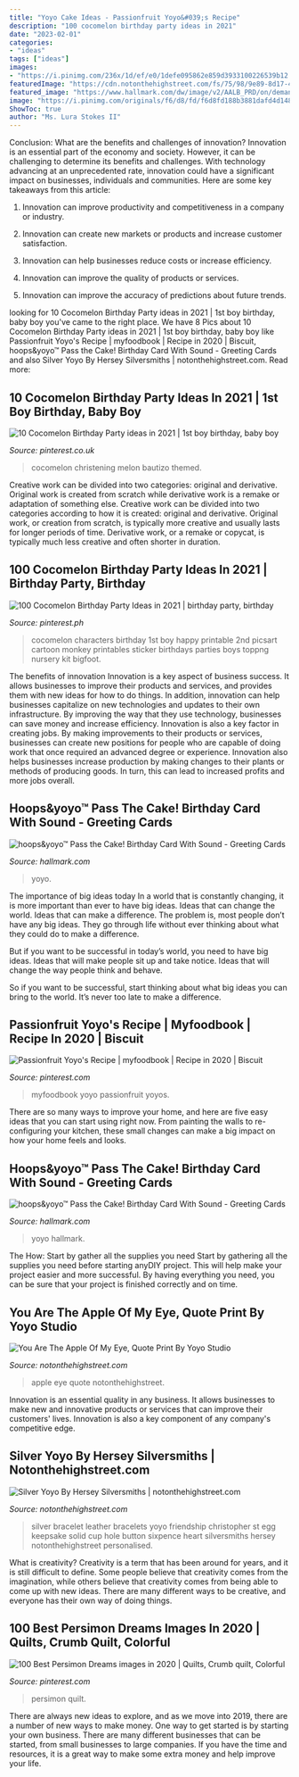 ```yaml
---
title: "Yoyo Cake Ideas - Passionfruit Yoyo&#039;s Recipe"
description: "100 cocomelon birthday party ideas in 2021"
date: "2023-02-01"
categories:
- "ideas"
tags: ["ideas"]
images:
- "https://i.pinimg.com/236x/1d/ef/e0/1defe095862e859d3933100226539b12.jpg"
featuredImage: "https://cdn.notonthehighstreet.com/fs/75/98/9e89-8d17-4bfc-a513-f16244e2cab6/original_silver_yoyo.jpg"
featured_image: "https://www.hallmark.com/dw/image/v2/AALB_PRD/on/demandware.static/-/Sites-hallmark-master/default/dwdda3c537/images/finished-goods/hoops&amp;yoyo-Birthday-Card-Sound_559SNE1035_01.jpg?sw=1920"
image: "https://i.pinimg.com/originals/f6/d8/fd/f6d8fd188b3881dafd4d14862a985111.jpg"
ShowToc: true
author: "Ms. Lura Stokes II"
---
```



Conclusion: What are the benefits and challenges of innovation?
Innovation is an essential part of the economy and society. However, it can be challenging to determine its benefits and challenges. With technology advancing at an unprecedented rate, innovation could have a significant impact on businesses, individuals and communities. Here are some key takeaways from this article:
1. Innovation can improve productivity and competitiveness in a company or industry.

2. Innovation can create new markets or products and increase customer satisfaction.

3. Innovation can help businesses reduce costs or increase efficiency.

4. Innovation can improve the quality of products or services.

5. Innovation can improve the accuracy of predictions about future trends.

	

		
looking for 10 Cocomelon Birthday Party ideas in 2021 | 1st boy birthday, baby boy you've came to the right place. We have 8 Pics about 10 Cocomelon Birthday Party ideas in 2021 | 1st boy birthday, baby boy like Passionfruit Yoyo&#039;s Recipe | myfoodbook | Recipe in 2020 | Biscuit, hoops&amp;yoyo™ Pass the Cake! Birthday Card With Sound - Greeting Cards and also Silver Yoyo By Hersey Silversmiths | notonthehighstreet.com. Read more:
		
    
## 10 Cocomelon Birthday Party Ideas In 2021 | 1st Boy Birthday, Baby Boy

<img loading=lazy src="https://i.pinimg.com/474x/2f/e6/90/2fe690a1a0d787b8ef277cc70c7e6a9e.jpg" onerror="this.onerror=null;this.src='https://tse4.mm.bing.net/th?id=OIP.4JQOgtuaiEX1ccUUUZJNfwAAAA&amp;pid=15.1';" alt="10 Cocomelon Birthday Party ideas in 2021 | 1st boy birthday, baby boy">

_Source: pinterest.co.uk_

>cocomelon christening melon bautizo themed. 

	

Creative work can be divided into two categories: original and derivative. Original work is created from scratch while derivative work is a remake or adaptation of something else.
Creative work can be divided into two categories according to how it is created: original and derivative. Original work, or creation from scratch, is typically more creative and usually lasts for longer periods of time. Derivative work, or a remake or copycat, is typically much less creative and often shorter in duration.

    
## 100 Cocomelon Birthday Party Ideas In 2021 | Birthday Party, Birthday

<img loading=lazy src="https://i.pinimg.com/236x/1d/ef/e0/1defe095862e859d3933100226539b12.jpg" onerror="this.onerror=null;this.src='https://tse1.mm.bing.net/th?id=OIP.ibbU0RlU_r_9dUWkRpwA3wAAAA&amp;pid=15.1';" alt="100 Cocomelon Birthday Party Ideas in 2021 | birthday party, birthday">

_Source: pinterest.ph_

>cocomelon characters birthday 1st boy happy printable 2nd picsart cartoon monkey printables sticker birthdays parties boys toppng nursery kit bigfoot. 

	

The benefits of innovation
Innovation is a key aspect of business success. It allows businesses to improve their products and services, and provides them with new ideas for how to do things. In addition, innovation can help businesses capitalize on new technologies and updates to their own infrastructure. By improving the way that they use technology, businesses can save money and increase efficiency.
Innovation is also a key factor in creating jobs. By making improvements to their products or services, businesses can create new positions for people who are capable of doing work that once required an advanced degree or experience. Innovation also helps businesses increase production by making changes to their plants or methods of producing goods. In turn, this can lead to increased profits and more jobs overall.

    
## Hoops&amp;yoyo™ Pass The Cake! Birthday Card With Sound - Greeting Cards

<img loading=lazy src="https://www.hallmark.com/dw/image/v2/AALB_PRD/on/demandware.static/-/Sites-hallmark-master/default/dwdda3c537/images/finished-goods/hoops&amp;yoyo-Birthday-Card-Sound_559SNE1035_01.jpg?sw=1920" onerror="this.onerror=null;this.src='https://tse2.mm.bing.net/th?id=OIP.cToxM6zjHduBN-d2-yIFowHaHa&amp;pid=15.1';" alt="hoops&amp;yoyo™ Pass the Cake! Birthday Card With Sound - Greeting Cards">

_Source: hallmark.com_

>yoyo. 

	

The importance of big ideas today
In a world that is constantly changing, it is more important than ever to have big ideas. Ideas that can change the world. Ideas that can make a difference.
The problem is, most people don’t have any big ideas. They go through life without ever thinking about what they could do to make a difference.

But if you want to be successful in today’s world, you need to have big ideas. Ideas that will make people sit up and take notice. Ideas that will change the way people think and behave.

So if you want to be successful, start thinking about what big ideas you can bring to the world. It’s never too late to make a difference.

    
## Passionfruit Yoyo&#039;s Recipe | Myfoodbook | Recipe In 2020 | Biscuit

<img loading=lazy src="https://i.pinimg.com/originals/f6/d8/fd/f6d8fd188b3881dafd4d14862a985111.jpg" onerror="this.onerror=null;this.src='https://tse3.mm.bing.net/th?id=OIP.fw8qa1B62yBFvFym36jhRAHaFj&amp;pid=15.1';" alt="Passionfruit Yoyo&#039;s Recipe | myfoodbook | Recipe in 2020 | Biscuit">

_Source: pinterest.com_

>myfoodbook yoyo passionfruit yoyos. 

	

There are so many ways to improve your home, and here are five easy ideas that you can start using right now. From painting the walls to re-configuring your kitchen, these small changes can make a big impact on how your home feels and looks.

    
## Hoops&amp;yoyo™ Pass The Cake! Birthday Card With Sound - Greeting Cards

<img loading=lazy src="https://www.hallmark.com/dw/image/v2/AALB_PRD/on/demandware.static/-/Sites-hallmark-master/default/dwdda3c537/images/finished-goods/hoops&amp;yoyo-Birthday-Card-Sound_559SNE1035_01.jpg?sw=1200&amp;sh=1200&amp;sm=fit" onerror="this.onerror=null;this.src='https://tse4.mm.bing.net/th?id=OIP.6q3sJVZAWCr03HJQsXfrIgHaHa&amp;pid=15.1';" alt="hoops&amp;yoyo™ Pass the Cake! Birthday Card With Sound - Greeting Cards">

_Source: hallmark.com_

>yoyo hallmark. 

	

The How: Start by gather all the supplies you need
Start by gathering all the supplies you need before starting anyDIY project. This will help make your project easier and more successful. By having everything you need, you can be sure that your project is finished correctly and on time.

    
## You Are The Apple Of My Eye, Quote Print By Yoyo Studio

<img loading=lazy src="https://cdn.notonthehighstreet.com/fs/d7/31/7baf-9ec0-4300-9f70-5dc04bbb47c3/original_you-are-the-apple-of-my-eye-quote-print.jpg" onerror="this.onerror=null;this.src='https://tse3.mm.bing.net/th?id=OIP.TUSejGLCok14q1zvZ2W1FwHaHa&amp;pid=15.1';" alt="You Are The Apple Of My Eye, Quote Print By Yoyo Studio">

_Source: notonthehighstreet.com_

>apple eye quote notonthehighstreet. 

	

Innovation is an essential quality in any business. It allows businesses to make new and innovative products or services that can improve their customers' lives. Innovation is also a key component of any company's competitive edge.

    
## Silver Yoyo By Hersey Silversmiths | Notonthehighstreet.com

<img loading=lazy src="https://cdn.notonthehighstreet.com/fs/75/98/9e89-8d17-4bfc-a513-f16244e2cab6/original_silver_yoyo.jpg" onerror="this.onerror=null;this.src='https://tse4.mm.bing.net/th?id=OIP.D-6Gz7v2wv9Kyx8M1XZXUgHaHa&amp;pid=15.1';" alt="Silver Yoyo By Hersey Silversmiths | notonthehighstreet.com">

_Source: notonthehighstreet.com_

>silver bracelet leather bracelets yoyo friendship christopher st egg keepsake solid cup hole button sixpence heart silversmiths hersey notonthehighstreet personalised. 

	

What is creativity?
Creativity is a term that has been around for years, and it is still difficult to define. Some people believe that creativity comes from the imagination, while others believe that creativity comes from being able to come up with new ideas. There are many different ways to be creative, and everyone has their own way of doing things.

    
## 100 Best Persimon Dreams Images In 2020 | Quilts, Crumb Quilt, Colorful

<img loading=lazy src="https://i.pinimg.com/474x/0d/f9/06/0df90679d51be8ccc5d520a0fbea94ae.jpg" onerror="this.onerror=null;this.src='https://tse2.mm.bing.net/th?id=OIP.CruZx5fw70k3Yv_lhvLDnAAAAA&amp;pid=15.1';" alt="100 Best Persimon Dreams images in 2020 | Quilts, Crumb quilt, Colorful">

_Source: pinterest.com_

>persimon quilt. 

	

There are always new ideas to explore, and as we move into 2019, there are a number of new ways to make money. One way to get started is by starting your own business. There are many different businesses that can be started, from small businesses to large companies. If you have the time and resources, it is a great way to make some extra money and help improve your life.

